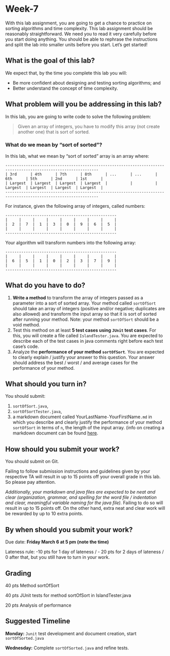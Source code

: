 # Week-7

With this lab assignment, you are going to get a chance to practice on sorting algorithms and time complexity. This lab assignment should be reasonably straightforward. We need you to read it very carefully before you start doing anything. You should be able to rephrase the instructions and split the lab into smaller units before you start. Let’s get started!

## What is the goal of this lab?
We expect that, by the time you complete this lab you will:
* Be more confident about designing and testing sorting algorithms; and
* Better understand the concept of time complexity. 

## What problem will you be addressing in this lab? 
In this lab, you are going to write code to solve the following problem: 
> Given an array of integers, 
> you have to modify this array (not create another one) that is sort of sorted.

### What do we mean by “sort of sorted”? 
In this lab, what we mean by “sort of sorted” array is an array where: 

```
---------------------------------------------------------------------------------------------------------------
| 3rd      | 4th      | 7th      | 8th      | ...      | ...      | 6th      | 5th      | 2nd      | 1st      |  
| Largest  | Largest  | Largest  | Largest  |          |          | Largest  | Largest  | Largest  | Largest  |
---------------------------------------------------------------------------------------------------------------
```

For instance, given the following array of integers, called numbers: 
```
-------------------------------------------------
|     |     |     |     |     |     |     |     |
|  2  |  7  |  1  |  3  |  0  |  9  |  6  |  5  |
|     |     |     |     |     |     |     |     |
-------------------------------------------------
```

Your algorithm will transform numbers into the following array:
```
-------------------------------------------------
|     |     |     |     |     |     |     |     |
|  6  |  5  |  1  |  0  |  2  |  3  |  7  |  9  |
|     |     |     |     |     |     |     |     |
-------------------------------------------------
```

## What do you have to do? 
1. **Write a method** to transform the array of integers passed as a parameter into a sort of sorted array. 
Your method called `sortOfSort` should take an array of integers (positive and/or negative; duplicates are also allowed) and transform the input array so that it is sort of sorted after running your method. 
Note: your method `sortOfSort` should be a void method.
1. Test this method on at least **5 test cases using `JUnit` test cases**. For this, you will create a file called `IslandTester.java`. You are expected to describe each of the test cases in java comments right before each test case’s code.
1. Analyze the **performance of your method `sortOfSort`**. You are expected to clearly explain / justify your answer to this question. Your answer should address the best / worst / and average cases for the performance of your method.


## What should you turn in?
You should submit:
1. `sortOfSort.java`, 
1. `sortOfSortTester.java`, 
1. a markdown document called YourLastName`-`YourFirstName`.md` in which you describe and clearly justify the performance of your method `sortOfSort` in terms of `n`, the length of the input array. (info on creating a markdown document can be found [here](https://guides.github.com/features/mastering-markdown/).

## How should you submit your work?
You should submit on Git. 

Failing to follow submission instructions and guidelines given by your respective TA will result in up to 15 points off your overall grade in this lab. So please pay attention. 

*Additionally, your markdown and java files are expected to be neat and clear (organization, grammar, and spelling for the word file / indentation and clear, meaningful variable naming for the java file).* Failing to do so will result in up to 15 points off. On the other hand, extra neat and clear work will be rewarded by up to 10 extra points.

## By when should you submit your work?
Due date: **Friday March 6 at 5 pm (note the time)**

Lateness rule: -10 pts for 1 day of lateness / - 20 pts for 2 days of lateness / 0 after that, but you still have to turn in your work. 

## Grading 
40 pts	Method sortOfSort

40 pts	JUnit tests for method sortOfSort in IslandTester.java

20 pts 	Analysis of performance

## Suggested Timeline
**Monday:** `Junit` test development and document creation, start `sortOfSorted.java`

**Wednesday:** Complete `sortOfSorted.java` and refine tests. 
